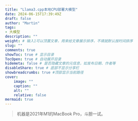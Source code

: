 ```yaml
---
title: "Llama3.cpp本地CPU部署大模型"
date: 2024-06-15T17:39:49Z
draft: false
author: "Martin"
tags: 
- 大模型
description: ""
weight: # 输入1可以顶置文章，用来给文章展示排序，不填就默认按时间排序
slug: ""
comments: true
showToc: true # 显示目录
TocOpen: true # 自动展开目录
hidemeta: false # 是否隐藏文章的元信息，如发布日期、作者等
disableShare: true # 底部不显示分享栏
showbreadcrumbs: true #顶部显示当前路径
cover:
    image: ""
    caption: ""
    alt: ""
    relative: false
mermaid: true
---
```

> 机器是2021年M1的MacBook Pro，斗胆一试。
